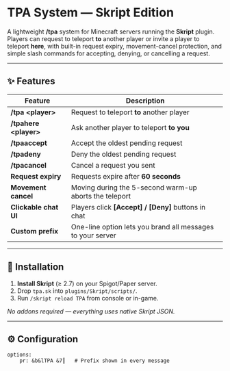 # TPA System — Skript Edition

A lightweight **/tpa** system for Minecraft servers running the **Skript** plugin.  
Players can request to teleport **to** another player or invite a player to teleport **here**, with built-in request expiry, movement-cancel protection, and simple slash commands for accepting, denying, or cancelling a request.

---

## ✨ Features

| Feature                | Description                                                    |
|------------------------|----------------------------------------------------------------|
| **/tpa \<player\>**    | Request to teleport **to** another player                      |
| **/tpahere \<player\>**| Ask another player to teleport **to you**                      |
| **/tpaaccept**         | Accept the oldest pending request                              |
| **/tpadeny**           | Deny the oldest pending request                                |
| **/tpacancel**         | Cancel a request you sent                                      |
| **Request expiry**     | Requests expire after **60 seconds**                           |
| **Movement cancel**    | Moving during the 5-second warm-up aborts the teleport         |
| **Clickable chat UI**  | Players click **[Accept] / [Deny]** buttons in chat            |
| **Custom prefix**      | One-line option lets you brand all messages to your server     |

---

## 📂 Installation

1. **Install Skript** (≥ 2.7) on your Spigot/Paper server.  
2. Drop `tpa.sk` into `plugins/Skript/scripts/`.  
3. Run `/skript reload TPA` from console or in-game.

_No addons required — everything uses native Skript JSON._

---

## ⚙️ Configuration

```skript
options:
    pr: &b&lTPA &7┃   # Prefix shown in every message
